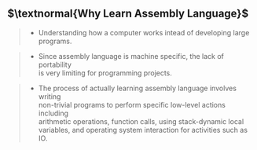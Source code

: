 ## $\textnormal{Why Learn Assembly Language}$

> - Understanding how a computer works intead of developing large programs.

> - Since assembly language is machine specific, the lack of portability <br />
    is very limiting for programming projects.

> - The process of actually learning assembly language involves writing <br />
    non-trivial programs to perform specific low-level actions including <br />
    arithmetic operations, function calls, using stack-dynamic local <br />
    variables, and operating system interaction for activities such as IO.
